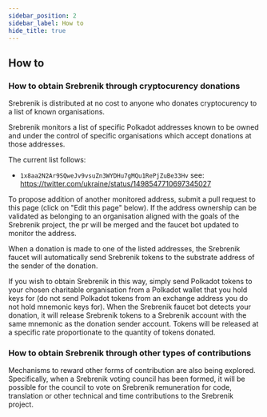 ```yaml
---
sidebar_position: 2
sidebar_label: How to
hide_title: true
---
```


## How to

### How to obtain Srebrenik through cryptocurency donations

Srebrenik is distributed at no cost to anyone who donates cryptocurency to a list of known organisations.

Srebrenik monitors a list of specific Polkadot addresses known to be owned and under the control of specific organisations which accept donations at those addresses.

The current list follows:
- `1x8aa2N2Ar9SQweJv9vsuZn3WYDHu7gMQu1RePjZuBe33Hv` see: https://twitter.com/ukraine/status/1498547710697345027

To propose addition of another monitored address, submit a pull request to this page (click on "Edit this page" below). If the address ownership can be validated as belonging to an organisation aligned with the goals of the Srebrenik project, the pr will be merged and the faucet bot updated to monitor the address.

When a donation is made to one of the listed addresses, the Srebrenik faucet will automatically send Srebrenik tokens to the substrate address of the sender of the donation.

If you wish to obtain Srebrenik in this way, simply send Polkadot tokens to your chosen charitable organisation from a Polkadot wallet that you hold keys for (do not send Polkadot tokens from an exchange address you do not hold mnemonic keys for). When the Srebrenik faucet bot detects your donation, it will release Srebrenik tokens to a Srebrenik account with the same mnemonic as the donation sender account. Tokens will be released at a specific rate proportionate to the quantity of tokens donated.

### How to obtain Srebrenik through other types of contributions

Mechanisms to reward other forms of contribution are also being explored. Specifically, when a Srebrenik voting council has been formed, it will be possible for the council to vote on Srebrenik remuneration for code, translation or other technical and time contributions to the Srebrenik project.
